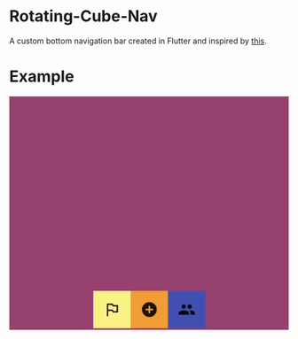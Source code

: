 # Rotating-Cube-Nav
A custom bottom navigation bar created in Flutter and inspired by <a href="https://dribbble.com/shots/4811135-Tab-Bar-Cube-Interaction">this</a>.

# Example
<p align="center">
  <img src="https://github.com/georgiani/Rotating-Cube-Nav/blob/master/screens/Hnet-image.gif">
</p>
